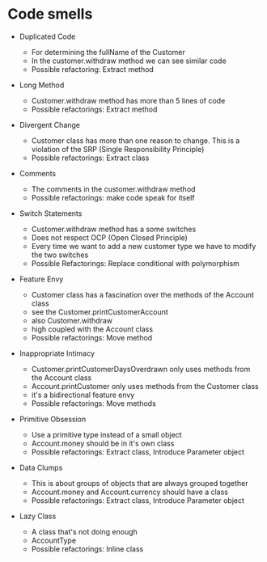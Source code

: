 # Code smells

- Duplicated Code
  - For determining the fullName of the Customer
  - In the customer.withdraw method we can see similar code
  - Possible refactoring: Extract method

- Long Method
  - Customer.withdraw method has more than 5 lines of code
  - Possible refactorings: Extract method

- Divergent Change
  - Customer class has more than one reason to change. This is a violation of the SRP (Single Responsibility Principle)
  - Possible refactorings: Extract class

- Comments
  - The comments in the customer.withdraw method
  - Possible refactorings: make code speak for itself

- Switch Statements
  - Customer.withdraw method has a some switches
  - Does not respect OCP (Open Closed Principle)
  - Every time we want to add a new customer type we have to modify the two switches
  - Possible Refactorings: Replace conditional with polymorphism

- Feature Envy
  - Customer class has a fascination over the methods of the Account class
  - see the Customer.printCustomerAccount
  - also Customer.withdraw
  - high coupled with the Account class
  - Possible refactorings: Move method

- Inappropriate Intimacy
  - Customer.printCustomerDaysOverdrawn only uses methods from the Account class
  - Account.printCustomer only uses methods from the Customer class
  - it's a bidirectional feature envy
  - Possible refactorings: Move methods

- Primitive Obsession
  - Use a primitive type instead of a small object
  - Account.money should be in it's own class
  - Possible refactorings: Extract class, Introduce Parameter object

- Data Clumps
  - This is about groups of objects that are always grouped together
  - Account.money and Account.currency should have a class
  - Possible refactorings: Extract class, Introduce Parameter object

- Lazy Class
  - A class that's not doing enough
  - AccountType
  - Possible refactorings: Inline class